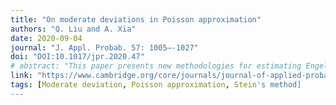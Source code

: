 ```yaml
---
title: "On moderate deviations in Poisson approximation"
authors: "Q. Liu and A. Xia"
date: 2020-09-04
journal: "J. Appl. Probab. 57: 1005–-1027"
doi: "DOI:10.1017/jpr.2020.47"
# abstract: "This paper presents new methodologies for estimating Engel curves using nonparametric regression techniques..."
link: "https://www.cambridge.org/core/journals/journal-of-applied-probability/article/abs/on-moderate-deviations-in-poisson-approximation/34E48F71D4584B1EA68D0DCF9A617D38"
tags: [Moderate deviation, Poisson approximation, Stein's method]
---
```

